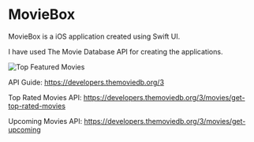 # MovieBox
MovieBox is a iOS application created using Swift UI.

I have used The Movie Database API for creating the applications.

![Top Featured Movies](https://user-images.githubusercontent.com/25403723/124813683-cba0fd00-df82-11eb-8e1a-8a3283c891d4.png)




API Guide: https://developers.themoviedb.org/3

Top Rated Movies API: https://developers.themoviedb.org/3/movies/get-top-rated-movies

Upcoming Movies API: https://developers.themoviedb.org/3/movies/get-upcoming


